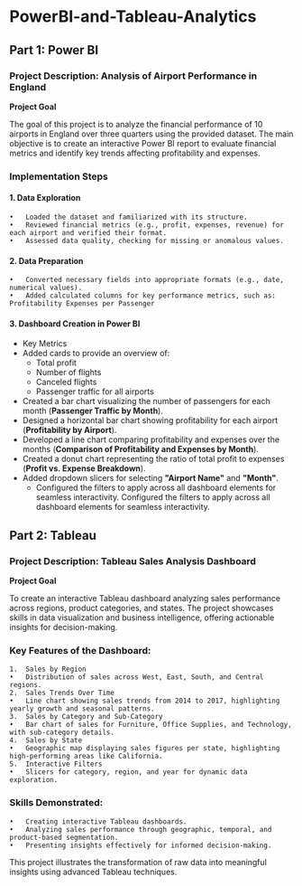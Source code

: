 # PowerBI-and-Tableau-Analytics
## Part 1: Power BI 

### Project Description: Analysis of Airport Performance in England

**Project Goal**

The goal of this project is to analyze the financial performance of 10 airports in England over three quarters using the provided dataset. The main objective is to create an interactive Power BI report to evaluate financial metrics and identify key trends affecting profitability and expenses.

### Implementation Steps

#### 1. Data Exploration
	•	Loaded the dataset and familiarized with its structure.
	•	Reviewed financial metrics (e.g., profit, expenses, revenue) for each airport and verified their format.
	•	Assessed data quality, checking for missing or anomalous values.

#### 2. Data Preparation
	•	Converted necessary fields into appropriate formats (e.g., date, numerical values).
	•	Added calculated columns for key performance metrics, such as: Profitability Expenses per Passenger

#### 3. Dashboard Creation in Power BI
 - Key Metrics
- Added cards to provide an overview of:
  - Total profit
  - Number of flights
  - Canceled flights
  - Passenger traffic for all airports
- Created a bar chart visualizing the number of passengers for each month (**Passenger Traffic by Month**).
- Designed a horizontal bar chart showing profitability for each airport (**Profitability by Airport**).
- Developed a line chart comparing profitability and expenses over the months (**Comparison of Profitability and Expenses by Month**).
- Created a donut chart representing the ratio of total profit to expenses (**Profit vs. Expense Breakdown**).
- Added dropdown slicers for selecting **"Airport Name"** and **"Month"**.
  - Configured the filters to apply across all dashboard elements for seamless interactivity.
Configured the filters to apply across all dashboard elements for seamless interactivity.

## Part 2: Tableau 

### Project Description: Tableau Sales Analysis Dashboard

**Project Goal**

To create an interactive Tableau dashboard analyzing sales performance across regions, product categories, and states. The project showcases skills in data visualization and business intelligence, offering actionable insights for decision-making.

### Key Features of the Dashboard:
	1.	Sales by Region
	•	Distribution of sales across West, East, South, and Central regions.
	2.	Sales Trends Over Time
	•	Line chart showing sales trends from 2014 to 2017, highlighting yearly growth and seasonal patterns.
	3.	Sales by Category and Sub-Category
	•	Bar chart of sales for Furniture, Office Supplies, and Technology, with sub-category details.
	4.	Sales by State
	•	Geographic map displaying sales figures per state, highlighting high-performing areas like California.
	5.	Interactive Filters
	•	Slicers for category, region, and year for dynamic data exploration.

### Skills Demonstrated:
	•	Creating interactive Tableau dashboards.
	•	Analyzing sales performance through geographic, temporal, and product-based segmentation.
	•	Presenting insights effectively for informed decision-making.

This project illustrates the transformation of raw data into meaningful insights using advanced Tableau techniques.
